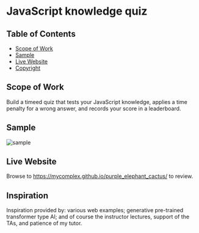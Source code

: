 # JavaScript knowledge quiz 

## Table of Contents
- [Scope of Work](#scope-of-work)
- [Sample](#sample)
- [Live Website](#live-website)
- [Copyright](#copyright)

## Scope of Work
Build a timeed quiz that tests your JavaScript knowledge, applies a time penalty for a wrong answer, and records your score in a leaderboard.

## Sample
![sample](./sample.gif)

## Live Website
Browse to https://mycomplex.github.io/purple_elephant_cactus/ to review.

## Inspiration
Inspiration provided by: various web examples; generative pre-trained transformer type AI; and of course the instructor lectures, support of the TAs, and patience of my tutor.
